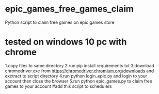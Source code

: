 # epic_games_free_games_claim
Python script to claim free games on epic games store

# tested on windows 10 pc with chrome

1.copy files to same directory
2.run pip install requirements.txt
3.download chromedriver.exe from https://chromedriver.chromium.org/downloads and exctract to script directory
4.run python login_epic.py and login to your account then close the browser
5.run python epic_games.py to claim free games to your account #add this script to schedulers
